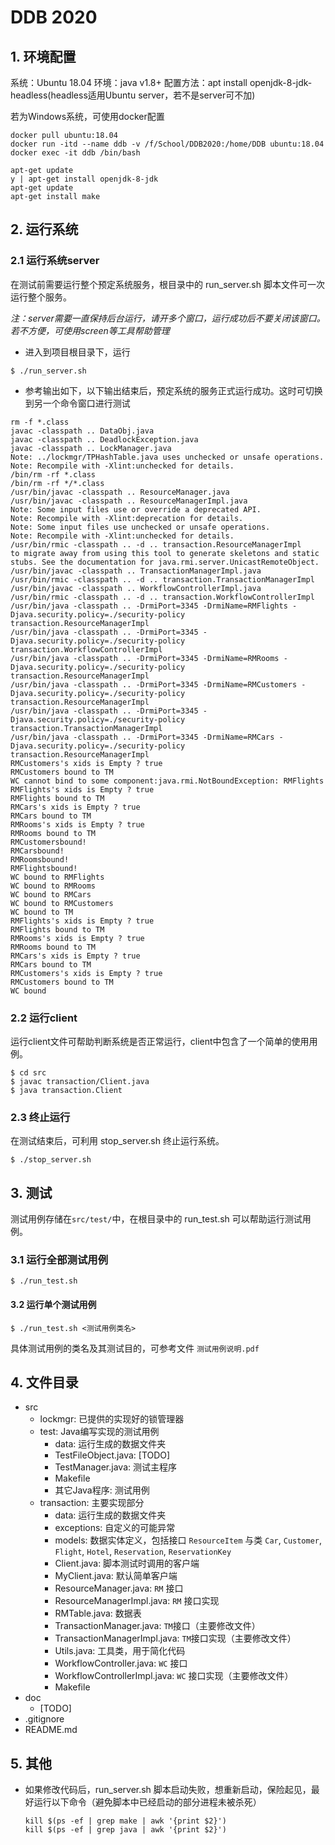 # DDB 2020

## 1. 环境配置

系统：Ubuntu 18.04
环境：java v1.8+
配置方法：apt install openjdk-8-jdk-headless(headless适用Ubuntu server，若不是server可不加)

若为Windows系统，可使用docker配置

  ```
  docker pull ubuntu:18.04
  docker run -itd --name ddb -v /f/School/DDB2020:/home/DDB ubuntu:18.04
  docker exec -it ddb /bin/bash

  apt-get update
  y | apt-get install openjdk-8-jdk
  apt-get update
  apt-get install make
  ```

## 2. 运行系统
### 2.1 运行系统server
在测试前需要运行整个预定系统服务，根目录中的 run_server.sh 脚本文件可一次运行整个服务。

_注：server需要一直保持后台运行，请开多个窗口，运行成功后不要关闭该窗口。若不方便，可使用screen等工具帮助管理_

- 进入到项目根目录下，运行
```
$ ./run_server.sh
```

- 参考输出如下，以下输出结束后，预定系统的服务正式运行成功。这时可切换到另一个命令窗口进行测试
```
rm -f *.class
javac -classpath .. DataObj.java
javac -classpath .. DeadlockException.java
javac -classpath .. LockManager.java
Note: ../lockmgr/TPHashTable.java uses unchecked or unsafe operations.
Note: Recompile with -Xlint:unchecked for details.
/bin/rm -rf *.class
/bin/rm -rf */*.class
/usr/bin/javac -classpath .. ResourceManager.java
/usr/bin/javac -classpath .. ResourceManagerImpl.java
Note: Some input files use or override a deprecated API.
Note: Recompile with -Xlint:deprecation for details.
Note: Some input files use unchecked or unsafe operations.
Note: Recompile with -Xlint:unchecked for details.
/usr/bin/rmic -classpath .. -d .. transaction.ResourceManagerImpl
to migrate away from using this tool to generate skeletons and static
stubs. See the documentation for java.rmi.server.UnicastRemoteObject.
/usr/bin/javac -classpath .. TransactionManagerImpl.java
/usr/bin/rmic -classpath .. -d .. transaction.TransactionManagerImpl
/usr/bin/javac -classpath .. WorkflowControllerImpl.java
/usr/bin/rmic -classpath .. -d .. transaction.WorkflowControllerImpl
/usr/bin/java -classpath .. -DrmiPort=3345 -DrmiName=RMFlights -Djava.security.policy=./security-policy transaction.ResourceManagerImpl
/usr/bin/java -classpath .. -DrmiPort=3345 -Djava.security.policy=./security-policy transaction.WorkflowControllerImpl
/usr/bin/java -classpath .. -DrmiPort=3345 -DrmiName=RMRooms -Djava.security.policy=./security-policy transaction.ResourceManagerImpl
/usr/bin/java -classpath .. -DrmiPort=3345 -DrmiName=RMCustomers -Djava.security.policy=./security-policy transaction.ResourceManagerImpl
/usr/bin/java -classpath .. -DrmiPort=3345 -Djava.security.policy=./security-policy transaction.TransactionManagerImpl
/usr/bin/java -classpath .. -DrmiPort=3345 -DrmiName=RMCars -Djava.security.policy=./security-policy transaction.ResourceManagerImpl
RMCustomers's xids is Empty ? true
RMCustomers bound to TM
WC cannot bind to some component:java.rmi.NotBoundException: RMFlights
RMFlights's xids is Empty ? true
RMFlights bound to TM
RMCars's xids is Empty ? true
RMCars bound to TM
RMRooms's xids is Empty ? true
RMRooms bound to TM
RMCustomersbound!
RMCarsbound!
RMRoomsbound!
RMFlightsbound!
WC bound to RMFlights
WC bound to RMRooms
WC bound to RMCars
WC bound to RMCustomers
WC bound to TM
RMFlights's xids is Empty ? true
RMFlights bound to TM
RMRooms's xids is Empty ? true
RMRooms bound to TM
RMCars's xids is Empty ? true
RMCars bound to TM
RMCustomers's xids is Empty ? true
RMCustomers bound to TM
WC bound
```



### 2.2 运行client
运行client文件可帮助判断系统是否正常运行，client中包含了一个简单的使用用例。
```
$ cd src
$ javac transaction/Client.java
$ java transaction.Client
```

### 2.3 终止运行
在测试结束后，可利用 stop_server.sh 终止运行系统。
```
$ ./stop_server.sh
```

## 3. 测试
测试用例存储在`src/test/`中，在根目录中的 run_test.sh 可以帮助运行测试用例。

### 3.1 运行全部测试用例
```
$ ./run_test.sh
```

#### 3.2 运行单个测试用例
```
$ ./run_test.sh <测试用例类名>
```

具体测试用例的类名及其测试目的，可参考文件 `测试用例说明.pdf`

## 4. 文件目录

- src
    - lockmgr: 已提供的实现好的锁管理器
    - test: Java编写实现的测试用例
        - data: 运行生成的数据文件夹
        - TestFileObject.java: [TODO]
        - TestManager.java: 测试主程序
        - Makefile
        - 其它Java程序: 测试用例
    - transaction: 主要实现部分
        - data: 运行生成的数据文件夹
        - exceptions: 自定义的可能异常
        - models: 数据实体定义，包括接口 `ResourceItem` 与类 `Car`, `Customer`, `Flight`, `Hotel`, `Reservation`, `ReservationKey`
        - Client.java: 脚本测试时调用的客户端
        - MyClient.java: 默认简单客户端
        - ResourceManager.java: `RM` 接口
        - ResourceManagerImpl.java: `RM` 接口实现
        - RMTable.java: 数据表
        - TransactionManager.java: `TM`接口（主要修改文件）
        - TransactionManagerImpl.java: `TM`接口实现（主要修改文件）
        - Utils.java: 工具类，用于简化代码
        - WorkflowController.java: `WC` 接口
        - WorkflowControllerImpl.java: `WC` 接口实现（主要修改文件）
        - Makefile
- doc
    - [TODO]
- .gitignore
- README.md

## 5. 其他
* 如果修改代码后，run_server.sh 脚本启动失败，想重新启动，保险起见，最好运行以下命令（避免脚本中已经启动的部分进程未被杀死）

  ```
  kill $(ps -ef | grep make | awk '{print $2}')
  kill $(ps -ef | grep java | awk '{print $2}')
  ```

